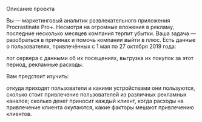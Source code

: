Описание проекта

Вы — маркетинговый аналитик развлекательного приложения Procrastinate Pro+. Несмотря на огромные вложения в рекламу, последние несколько месяцев компания терпит убытки. Ваша задача — разобраться в причинах и помочь компании выйти в плюс.
Есть данные о пользователях, привлечённых с 1 мая по 27 октября 2019 года:

  лог сервера с данными об их посещениях,
  выгрузка их покупок за этот период,
  рекламные расходы.

Вам предстоит изучить:

  откуда приходят пользователи и какими устройствами они пользуются,
  сколько стоит привлечение пользователей из различных рекламных каналов;
  сколько денег приносит каждый клиент,
  когда расходы на привлечение клиента окупаются,
  какие факторы мешают привлечению клиентов.
